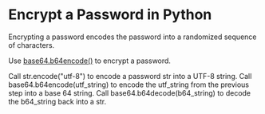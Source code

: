 # Encrypt a Password in Python 

Encrypting a password encodes the password into a randomized sequence of characters.

Use [base64.b64encode()](https://www.kite.com/python/docs/base64.b64encode) to encrypt a password.

Call str.encode("utf-8") to encode a password str into a UTF-8 string. 
Call base64.b64encode(utf_string) to encode the utf_string from the previous step into a base 64 string. 
Call base64.b64decode(b64_string) to decode the b64_string back into a str.
